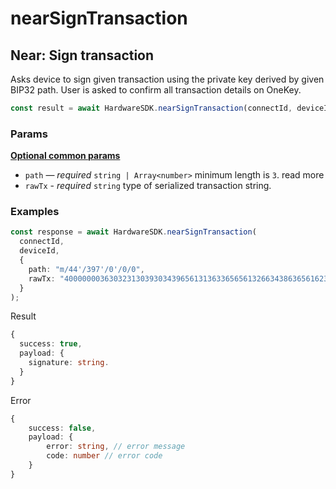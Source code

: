 # nearSignTransaction

## Near: Sign transaction

Asks device to sign given transaction using the private key derived by given BIP32 path. User is asked to confirm all transaction details on OneKey.

```typescript
const result = await HardwareSDK.nearSignTransaction(connectId, deviceId, params);
```

### Params

[**Optional common params**](../common-params.md)

* `path` — _required_ `string | Array<number>` minimum length is `3`. read more
* `rawTx` - _required_ `string` type of serialized transaction string.

### Examples

```typescript
const response = await HardwareSDK.nearSignTransaction(
  connectId,
  deviceId,
  {
    path: "m/44'/397'/0'/0/0",
    rawTx: "400000003630323130393034396561313633656561326634386365616238303634363932373538323730323938333863666163303865633463363330303431353639613600602109049ea163eea2f48ceab806469275827029838cfac08ec4c630041569a644255eea2d4200004000000034376464643364346536393632343535386266313135643438313763336566303861386264393864313832666466666637373465353065643937626637626437d2a5c8e15cadc0476f5f07a02b2a3b9c1699847996b1bc55142b881a3ff1accd010000000301000000000000000000000000000000"
  }
);
```

Result

```typescript
{
  success: true,
  payload: {
    signature: string.
  }
}
```

Error

```typescript
{
    success: false,
    payload: {
        error: string, // error message
        code: number // error code
    }
}
```

